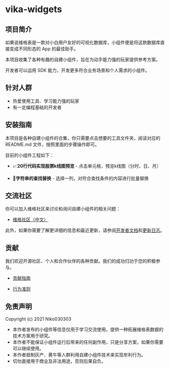 # vika-widgets

## 项目简介

如果说维格表是一款对小白用户友好的可视化数据库，小组件便是将这款数据库直接变成不同形态的 App 的最佳助手。

本项目收集了各种有趣的自建小组件，旨在为动手能力强的玩家提供参考方案。

开发者可以运用 SDK 能力，开发更多符合业务场景和个人需求的小组件。

## 针对人群

- 热爱使用工具、学习能力强的玩家
- 有一定编程基础的开发者

## 安装指南

本项目是各种自建小组件的合集，你只需要点击想要的工具文件夹，阅读对应的 README.md 文件，按照里面的步骤操作即可。

目前的小组件工程如下：

- 📈**20行代码实现股票k线图预览** - 点击单元格，预览k线图（分时、日、月）

- 📝**字符串的查找替换** - 选择一列，对符合查找条件的内容进行批量替换


## 交流社区

你可以加入维格社区来讨论和询问自建小组件的相关问题：

- [维格社区（中文）](https://bbs.vika.cn/)

此外，如果你需要了解更详细的信息和最近更新，请参阅[开发者文档](https://vika.cn/developers/widget/start/)和[更新日志](https://vika.cn/developers/changelog)。

## 贡献

我们欢迎开源社区、个人和合作伙伴的各种贡献。我们的成功归功于您的积极参与。

- [贡献指南]()

- [行为准则]()

## 免责声明

Copyright (c) 2021 Niko030303

- 本作者发布的小组件等信息仅用于学习交流使用，提供一种拓展维格表数据的技术方案用于研究。
- 本作者不能保证小组件运行后带来的任何副作用，只是分享方案，如果你需要可以继续使用。
- 本作者抵制灰产、黄牛等人群利用自建小组件技术来实现牟利行为。
- 切勿直接用于商业及非法用途，否则后果自负。
